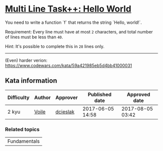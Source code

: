 
<h1><a href="https://www.codewars.com/kata/5935558a32fb828aad001213">Multi Line Task++: Hello World</a></h1>
<p>
You need to write a function `f` that returns the string `Hello, world!`.

Requirement: Every line must have at most `2` characters, and total number of lines must be less than `40`.

Hint: It's possible to complete this in `28` lines only.

---

(Even) harder verion: https://www.codewars.com/kata/59a421985eb5d4bb41000031
</p>
<h2>Kata information</h2>
<table>
  <thead>
    <tr>
      <th>Difficulty</th>
      <th>Author</th>
      <th>Approver</th>
      <th>Published date</th>
      <th>Approved date</th>
    </tr>
  </thead>
  <tbody>
    <tr>
      <td>2 kyu</td>
      <td> <a href="https://www.codewars.com/users/Voile">Voile</a></td>
      <td> <a href="https://www.codewars.com/users/dcieslak">dcieslak</a></td>
      <td>2017-06-05 14:58</td>
      <td>2017-08-05 03:42</td>
    </tr>
  </tbody>
</table>
<h3>Related topics</h3>
<table>
  <tbody></tbody>
  <tr>
    <td>Fundamentals</td>
  </tr>
</table>